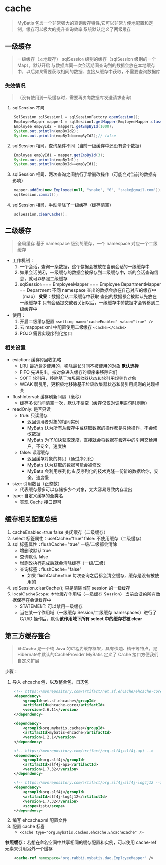 # cache
> MyBatis 包含一个非常强大的查询缓存特性,它可以非常方便地配置和定制，缓存可以极大的提升查询效率 
> 系统默认定义了两级缓存

## 一级缓存
> 一级缓存（本地缓存） sqlSession 级别的缓存（sqlSession 级别的一个 Map），默认开启
>    与数据库同一次会话期间查询到的数据会放在本地缓存中，以后如果需要获取相同的数据，直接从缓存中获取，不需要查询数据库

### 失效情况
>（没有使用到一级缓存时，需要再次向数据库发送请求查询）
1. sqlSession 不同
```java
    SqlSession sqlSession1 = sqlSessionFactory.openSession();
    EmployeeMapper mapper1 = sqlSession1.getMapper(EmployeeMapper.class);
    Employee empById2 = mapper1.getEmpById(1000);
    System.out.println(empById2);
    System.out.println(empById==empById2);// false
```
2. sqlSession 相同，查询条件不同（当前一级缓存中还没有这个数据）
```java
    Employee empById1 = mapper.getEmpById(3);
    System.out.println(empById1);
    System.out.println(empById==empById1);
```
3. sqlSession 相同，两次查询之间执行了增删改操作（可能会对当前的数据有影响）
```java
    mapper.addEmp(new Employee(null, "snake", "0", "snake@gmail.com"));
    sqlSession.commit();
```
4. sqlSession 相同，手动清除了一级缓存（缓存清空）
```java
    sqlSession.clearCache();
```

## 二级缓存
> 全局缓存 基于 namespace 级别的缓存，一个 namespace 对应一个二级缓存
- 工作机制：
    1. 一个会话，查询一条数据，这个数据会被放在当前会话的一级缓存中
    2. 如果会话关闭，一级缓存的数据会被保存到二级缓存中，新的会话查询信息，就可以参照二级缓存
    1. sqlSession === EmployeeMapper === Employee
                    DepartmentMapper == Department
        不同 namespace 查出的数据会放在自己对应的缓存中（map）
        **效果**：数据会从二级缓存中获取
            查出的数据都会被默认先放在一级缓存中
            只有会话提交或者关闭以后，一级缓存中的数据才会转移到二级缓存中
- 使用：
    1. 开启二级缓存配置
        `<setting name="cacheEnabled" value="true" />`
    2. 去 mappper.xml 中配置使用二级缓存
        `<cache></cache>`
    3. POJO 需要实现序列化接口

### 相关设置
- eviction: 缓存的回收策略
    - LRU 最近最少使用的，移除最长时间不被使用的对象 **默认选择**
    - FIFO 先进先出，按对象进入缓存的顺序来移除它们
    - SOFT 软引用，移除基于垃圾回收器状态和软引用规则的对象
    - WEAK 弱引用，更积极地移除基于垃圾收集器状态和弱引用规则的兑现相关
- flushInterval: 缓存刷新间隔（毫秒）
    - 缓存多长时间清空一次，默认不清空（缓存仅仅对调用语句时刷新）
- readOnly: 是否只读
    - true: 只读缓存
        - 返回调用者对象的相同实例
        - MyBatis 认为所有从缓存中或获取数据的操作都是只读操作，不会修改数据
        - MyBatis 为了加快获取速度，直接就会将数据在缓存中的引用交给用户，不安全，速度快
    - false: 读写缓存
        - 返回缓存对象的拷贝（通过序列化）
        - MyBatis 认为获取的数据可能会被修改
        - MyBatis 会利用序列化 & 反序列化的技术克隆一份新的数据给你，安全，速度慢
- size: 引用数目（正整数）
    - 代表缓存最多可以存储多少个对象，太大容易导致内存溢出
- type: 自定义缓存的全类名
    - 实现 Cache 接口即可

## 缓存相关配置总结
1. cacheEnabled=true false 关闭缓存（二级缓存）
2. select 标签属性：useCache="true"
    false: 不使用缓存（二级缓存）
3. sql 标签属性：flushCache="true" 一级/二级都会清除
    - 增删改默认 true
    - 查询默认 false
    - 增删改执行完成后就会清除缓存（一级/二级）
    - 查询标签：flushCache="false"
        - 如果 flushCache=true 每次查询之后都会清空缓存，缓存是没有被使用的
4. sqlSession.clearCache(); 只是清除当前 session 的一级缓存
5. localCacheScope: 本地缓存作用域（一级缓存 Session） 当前会话的所有数据保存在会话缓存中
    - STATEMENT: 可以禁用一级缓存
    - 当在某一个作用域（一级缓存 Session/二级缓存 namespaces）进行了 C/U/D 操作后，默认**该作用域下所有 select 中的缓存将被 clear**

## 第三方缓存整合
> EhCache 是一个纯 Java 的进程内缓存框架，具有快速、精干等特点，是Hibernate中默认的CacheProvider 
> MyBatis 定义了 Cache 接口方便我们自定义扩展

步骤：
1. 导入 ehcache 包，以及整合包，日志包
```xml
    <!-- https://mvnrepository.com/artifact/net.sf.ehcache/ehcache-core -->
    <dependency>
        <groupId>net.sf.ehcache</groupId>
        <artifactId>ehcache-core</artifactId>
        <version>2.6.11</version>
    </dependency>

    <dependency>
        <groupId>org.mybatis.caches</groupId>
        <artifactId>mybatis-ehcache</artifactId>
        <version>1.2.1</version>
    </dependency>

    <!-- https://mvnrepository.com/artifact/org.slf4j/slf4j-api -->
    <dependency>
        <groupId>org.slf4j</groupId>
        <artifactId>slf4j-api</artifactId>
        <version>1.7.32</version>
    </dependency>

    <!-- https://mvnrepository.com/artifact/org.slf4j/slf4j-log4j12 -->
    <dependency>
        <groupId>org.slf4j</groupId>
        <artifactId>slf4j-log4j12</artifactId>
        <version>1.7.32</version>
        <scope>test</scope>
    </dependency>
```

2. 编写 ehcache.xml 配置文件
3. 配置 cache 标签
   - `<cache type="org.mybatis.caches.ehcache.EhcacheCache" />`

**参照缓存**：若想在命名空间中共享相同的缓存配置和实例，可以使用 cache-ref 元素来引用另外一个缓存
```xml
    <cache-ref namespace="org.rabbit.mybatis.dao.EmployeeMapper" />
```
